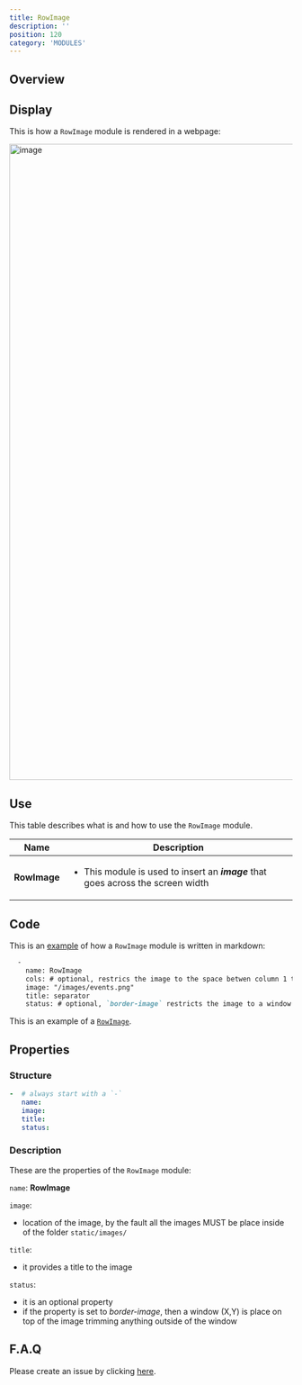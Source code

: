 ```yaml
---
title: RowImage
description: ''
position: 120
category: 'MODULES'
---
```

## Overview

## Display

This is how a `RowImage` module is rendered in a webpage:

<img width="1130" alt="image" src="https://user-images.githubusercontent.com/3258579/146674618-8a39d80f-325d-4de6-b17d-2fe36474a12b.png">

## Use
This table describes what is and how to use the `RowImage` module.

<table>
<thead>
      <tr>
            <th>Name</th>
            <th>Description</th>
      </tr>
</thead>
<tbody>
      <tr>
            <td><b>RowImage</b></td>
            <td>
                  <ul>
                        <li>This module is used to insert an <b><i>image</i></b> that goes across the screen width</li>
                  </ul>
            </td>
      </tr>
</tbody>
</table>



## Code
This is an [example](https://raw.githubusercontent.com/OpenMobileAlliance/oma_github_pages/main/content/faq.md) of how a `RowImage` module is written in markdown:

```md [oma_github_pages/content/index.md]
  -
    name: RowImage
    cols: # optional, restrics the image to the space betwen column 1 to 12
    image: "/images/events.png"
    title: separator
    status: # optional, `border-image` restricts the image to a window X, Y
```
This is an example of a [`RowImage`]().

## Properties
### Structure
```yml
-  # always start with a `-`
   name:
   image:
   title: 
   status:
```

### Description
These are the properties of the `RowImage` module: 

`name`: **RowImage**

`image`:
* location of the image, by the fault all the images MUST be place inside of the folder `static/images/`

`title`: 
* it provides a title to the image

`status`:
* it is an optional property
* if the property is set to *border-image*, then a window (X,Y) is place on top of the image trimming anything outside of the window

## F.A.Q
Please create an issue by clicking [here](https://github.com/OpenMobileAlliance/githubpages-doc-guidelines/issues).